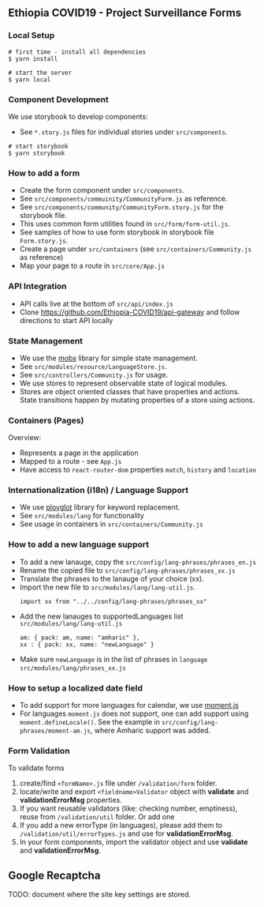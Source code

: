 ## Ethiopia COVID19 - Project Surveillance Forms

### Local Setup

```
# first time - install all dependencies
$ yarn install

# start the server
$ yarn local
```

### Component Development

We use storybook to develop components:

- See `*.story.js` files for individual stories under `src/components`.

```
# start storybook
$ yarn storybook
```

### How to add a form

- Create the form component under `src/components`.
- See `src/components/commuinity/CommunityForm.js` as reference.
- See `src/components/community/CommunityForm.story.js` for the storybook file.
- This uses common form utilities found in `src/form/form-util.js`.
- See samples of how to use form storybook in storybook file `Form.story.js`.
- Create a page under `src/containers` (see `src/containers/Community.js` as reference)
- Map your page to a route in `src/core/App.js`

### API Integration

- API calls live at the bottom of `src/api/index.js`
- Clone https://github.com/Ethiopia-COVID19/api-gateway and follow directions to start API locally

### State Management

- We use the [mobx](https://github.com/mobxjs/mobx) library for simple state management.
- See `src/modules/resource/LanguageStore.js`.
- See `src/controllers/Community.js` for usage.
- We use stores to represent observable state of logical modules.
- Stores are object oriented classes that have properties and actions. State transitions happen by mutating properties of a store using actions.

### Containers (Pages)

Overview:

- Represents a page in the application
- Mapped to a route - see `App.js`
- Have access to `react-router-dom` properties `match`, `history` and `location`

### Internationalization (i18n) / Language Support

- We use [ployglot](http://airbnb.io/polyglot.js/polyglot.html) library for keyword replacement.
- See `src/modules/lang` for functionality
- See usage in containers in `src/containers/Community.js`

### How to add a new language support

- To add a new lanauge, copy the `src/config/lang-phrases/phrases_en.js`
- Rename the copied file to `src/config/lang-phrases/phrases_xx.js`
- Translate the phrases to the lanauge of your choice (xx).
- Import the new file to `src/modules/lang/lang-util.js`.
  ```
  import xx from "../../config/lang-phrases/phrases_xx"
  ```
- Add the new lanauges to supportedLanguages list `src/modules/lang/lang-util.js`
  ```
  am: { pack: am, name: "amharic" },
  xx : { pack: xx, name: "newLanguage" }
  ```
- Make sure `newLanguage` is in the list of phrases in `language` `src/modules/lang/phrases_xx.js`

### How to setup a localized date field

- To add support for more languages for calendar, we use [moment.js](https://momentjs.com/docs/#/i18n/)
- For languages `moment.js` does not support, one can add support using `moment.defineLocale()`. See the example in `src/config/lang-phrases/moment-am.js`, where Amharic support was added.

### Form Validation

To validate forms

1. create/find `<formName>.js` file under `/validation/form` folder.
2. locate/write and export `<fieldname>Validator` object with **validate** and **validationErrorMsg** properties.
3. If you want reusable validators (like: checking number, emptiness), reuse from `/validation/util` folder. Or add one
4. If you add a new errorType (in languages), please add them to `/validation/util/errorTypes.js` and use for **validationErrorMsg**.
5. In your form components, import the validator object and use **validate** and **validationErrorMsg**.

## Google Recaptcha

TODO: document where the site key settings are stored.
